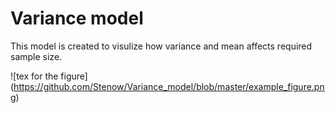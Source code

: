 # Variance model

This model is created to visulize how variance and mean affects required sample size. 


![tex for the figure] (https://github.com/Stenow/Variance_model/blob/master/example_figure.png)